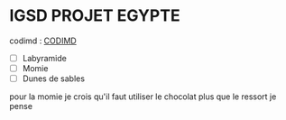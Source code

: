 # IGSD PROJET EGYPTE
codimd : [CODIMD ](https://codimd.math.cnrs.fr/k4DZpBh4Q5GmIhcGsR0uXg)
- [ ] Labyramide
- [ ] Momie
- [ ] Dunes de sables

pour la momie je crois qu'il faut utiliser le chocolat plus que le ressort je pense
